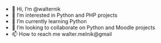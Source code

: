 - 👋 Hi, I’m @walternik
- 👀 I’m interested in Python and PHP projects
- 🌱 I’m currently learning Python
- 💞️ I’m looking to collaborate on Python and Moodle projects
- 📫 How to reach me walter.melnik@gmail

<!---
walternik/walternik is a ✨ special ✨ repository because its `README.md` (this file) appears on your GitHub profile.
You can click the Preview link to take a look at your changes.
--->
